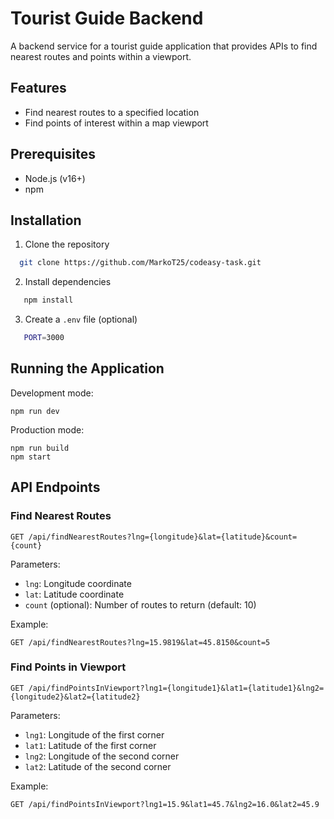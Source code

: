 
# Tourist Guide Backend

A backend service for a tourist guide application that provides APIs to find nearest routes and points within a viewport.



## Features

- Find nearest routes to a specified location
- Find points of interest within a map viewport


## Prerequisites

- Node.js (v16+)
- npm
## Installation

1. Clone the repository

```bash
  git clone https://github.com/MarkoT25/codeasy-task.git
```
2. Install dependencies
```bash
   npm install
```

3. Create a `.env` file (optional)
```bash
   PORT=3000
``` 
## Running the Application

Development mode:
```
npm run dev
```

Production mode:
```
npm run build
npm start
```
## API Endpoints

### Find Nearest Routes

```
GET /api/findNearestRoutes?lng={longitude}&lat={latitude}&count={count}
```

Parameters:
- `lng`: Longitude coordinate
- `lat`: Latitude coordinate
- `count` (optional): Number of routes to return (default: 10)

Example:
```
GET /api/findNearestRoutes?lng=15.9819&lat=45.8150&count=5
```

### Find Points in Viewport

```
GET /api/findPointsInViewport?lng1={longitude1}&lat1={latitude1}&lng2={longitude2}&lat2={latitude2}
```

Parameters:
- `lng1`: Longitude of the first corner
- `lat1`: Latitude of the first corner
- `lng2`: Longitude of the second corner
- `lat2`: Latitude of the second corner

Example:
```
GET /api/findPointsInViewport?lng1=15.9&lat1=45.7&lng2=16.0&lat2=45.9
```
